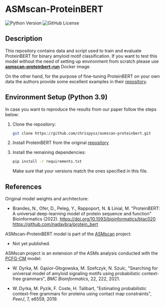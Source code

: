 
# ASMscan-ProteinBERT
![Python Version](https://img.shields.io/badge/python-3.9-306998?logo=python) ![GitHub License](https://img.shields.io/github/license/chrispysz/asmscan-proteinbert)
## Description

This repository contains data and script used to train and evaluate ProteinBERT for binary amyloid motif classification.
If you want to test this model without the need of setting up environment from scratch please use
**[asmscan-proteinbert-run](https://github.com/chrispysz/asmscan-proteinbert-run)** Docker image.

On the other hand, for the purpose of fine-tuning ProteinBERT on your own data the authors provide some excellent examples in their [repository](https://github.com/nadavbra/protein_bert).


## Environment Setup (Python 3.9)
In case you want to reproduce the results from our paper follow the steps below:
1. Clone the repository:
   ```bash
   git clone https://github.com/chrispysz/asmscan-proteinbert.git
   ```
2. Install ProteinBERT from the original [repository](https://github.com/nadavbra/protein_bert)

3. Install the remaining dependencies:
   ```bash
   pip install -r requirements.txt
   ```
   Make sure that your versions match the ones specified in this file.
   

## References
Original model weights and architecture:

* Brandes, N., Ofer, D., Peleg, Y., Rappoport, N. & Linial, M. 
"ProteinBERT: A universal deep-learning model of protein sequence and function" 
Bioinformatics (2022). https://doi.org/10.1093/bioinformatics/btac020<br>
https://github.com/nadavbra/protein_bert

ASMscan-ProteinBERT model is part of the [ASMscan](https://github.com/wdyrka-pwr/ASMscan) project:

* Not yet published.

ASMscan project is an extension of the ASMs analysis conducted with the [PCFG-CM](https://git.e-science.pl/wdyrka/pcfg-cm) model:

* W. Dyrka, M. Gąsior-Głogowska, M. Szefczyk, N. Szulc, "Searching for universal model of amyloid signaling motifs using probabilistic context-free grammars", *BMC Bioinformatics*, 22, 222, 2021.

* W. Dyrka, M. Pyzik, F. Coste, H. Talibart, "Estimating probabilistic context-free grammars for proteins using contact map constraints", *PeerJ*, 7, e6559, 2019.